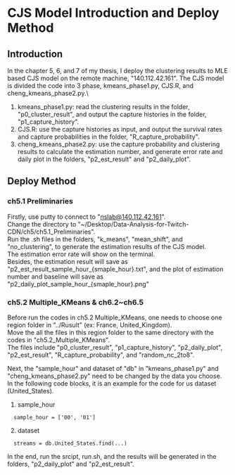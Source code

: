 # CJS Model Introduction and Deploy Method

## Introduction

In the chapter 5, 6, and 7 of my thesis, I deploy the clustering results to MLE based CJS model on the remote machine, "140.112.42.161".
The CJS model is divided the code into 3 phase, kmeans_phase1.py, CJS.R, and cheng_kmeans_phase2.py.\
1. kmeans_phase1.py: read the clustering results in the folder, "p0_cluster_result", and output the capture histories in the folder, "p1_capture_history".
2. CJS.R: use the capture histories as input, and output the survival rates and capture probabilities in the folder, "R_capture_probability".
3. cheng_kmeans_phase2.py: use the capture probability and clustering results to calculate the estimation number, and generate error rate and daily plot in the folders, "p2_est_result" and "p2_daily_plot".

## Deploy Method
### ch5.1 Preliminaries
Firstly, use putty to connect to "nslab@140.112.42.161".\
Change the directory to "~/Desktop/Data-Analysis-for-Twitch-CDN/ch5/ch5.1_Preliminaries".\
Run the .sh files in the folders, "k_means", "mean_shift", and "no_clustering", to generate the estimation results of the CJS model.\
The estimation error rate will show on the terminal.\
Besides, the estimation result will save as "p2_est_result_sample_hour_{smaple_hour}.txt", and the plot of estimation number and baseline will save as "p2_daily_plot_sample_hour_{smaple_hour}.png"

### ch5.2 Multiple_KMeans & ch6.2~ch6.5
Before run the codes in ch5.2 Multiple_KMeans, one needs to choose one region folder in "../Rusult" (ex: France, United_Kingdom).\
Move the all the files in this region folder to the same directory with the codes in "ch5.2_Multiple_KMeans".\
The files include "p0_cluster_result", "p1_capture_history", "p2_daily_plot", "p2_est_result", "R_capture_probability", and "random_nc_2to8".

Next, the "sample_hour" and dataset of "db" in "kmeans_phase1.py" and "cheng_kmeans_phase2.py" need to be changed by the data you choose.\
In the following code blocks, it is an example for the code for us dataset (United_States).

1. sample_hour
```
  sample_hour = ['00', '01']
```

2. dataset
```
  streams = db.United_States.find(...)
```

In the end, run the srcipt, run.sh, and the results will be generated in the folders, "p2_daily_plot" and "p2_est_result". 
